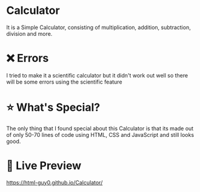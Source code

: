 # Calculator
It is a Simple Calculator, consisting of multiplication, addition, subtraction, division and more.

# ❌ Errors
I tried to make it a scientific calculator but it didn't work out well so there will be some errors using the scientific feature

# ⭐ What's Special?
The only thing that I found special about this Calculator is that its made out of only 50-70 lines of code using HTML, CSS and JavaScript and still looks good.

# 🔴 Live Preview
https://html-guy0.github.io/Calculator/
